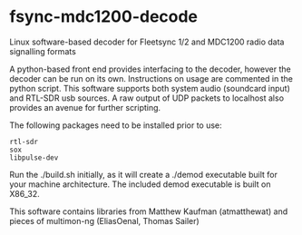 # fsync-mdc1200-decode

Linux software-based decoder for Fleetsync 1/2 and MDC1200 radio data signalling formats

A python-based front end provides interfacing to the decoder, however the decoder can be run on its own.
Instructions on usage are commented in the python script.
This software supports both system audio (soundcard input) and RTL-SDR usb sources.
A raw output of UDP packets to localhost also provides an avenue for further scripting.

The following packages need to be installed prior to use:
	
	rtl-sdr
	sox
	libpulse-dev


Run the ./build.sh initially, as it will create a ./demod executable built for your machine architecture.
The included demod executable is built on X86_32.



This software contains libraries from Matthew Kaufman (atmatthewat) and pieces of multimon-ng (EliasOenal, Thomas Sailer)
